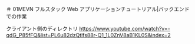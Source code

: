 ＃ 01MEVN フルスタック Web アプリケーションチュートリアル|バックエンドでの作業

クライアント側のディレクトリ
https://www.youtube.com/watch?v=-qdG_P85fFQ&list=PL6u82dzQtlfs88r-Q1_1L0ZnV8aB1KL0S&index=2
